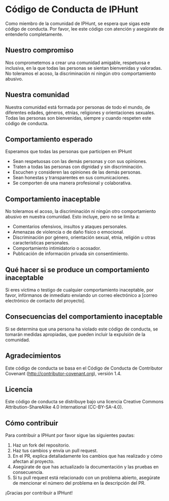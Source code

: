 Código de Conducta de IPHunt
=============================================

Como miembro de la comunidad de IPHunt, se espera que sigas este código de conducta. Por favor, lee este código con atención y asegúrate de entenderlo completamente.

## Nuestro compromiso

Nos comprometemos a crear una comunidad amigable, respetuosa e inclusiva, en la que todas las personas se sientan bienvenidas y valoradas. No toleramos el acoso, la discriminación ni ningún otro comportamiento abusivo.

## Nuestra comunidad

Nuestra comunidad está formada por personas de todo el mundo, de diferentes edades, géneros, etnias, religiones y orientaciones sexuales. Todas las personas son bienvenidas, siempre y cuando respeten este código de conducta.

## Comportamiento esperado

Esperamos que todas las personas que participen en IPHunt

- Sean respetuosas con las demás personas y con sus opiniones.
- Traten a todas las personas con dignidad y sin discriminación.
- Escuchen y consideren las opiniones de las demás personas.
- Sean honestas y transparentes en sus comunicaciones.
- Se comporten de una manera profesional y colaborativa.

## Comportamiento inaceptable

No toleramos el acoso, la discriminación ni ningún otro comportamiento abusivo en nuestra comunidad. Esto incluye, pero no se limita a:

- Comentarios ofensivos, insultos y ataques personales.
- Amenazas de violencia o de daño físico o emocional.
- Discriminación por género, orientación sexual, etnia, religión u otras características personales.
- Comportamiento intimidatorio o acosador.
- Publicación de información privada sin consentimiento.

## Qué hacer si se produce un comportamiento inaceptable

Si eres víctima o testigo de cualquier comportamiento inaceptable, por favor, infórmanos de inmediato enviando un correo electrónico a [correo electrónico de contacto del proyecto].

## Consecuencias del comportamiento inaceptable

Si se determina que una persona ha violado este código de conducta, se tomarán medidas apropiadas, que pueden incluir la expulsión de la comunidad.

## Agradecimientos

Este código de conducta se basa en el Código de Conducta de Contributor Covenant (http://contributor-covenant.org), versión 1.4.

## Licencia

Este código de conducta se distribuye bajo una licencia Creative Commons Attribution-ShareAlike 4.0 International (CC-BY-SA-4.0).

## Cómo contribuir

Para contribuir a IPHunt por favor sigue las siguientes pautas:

1. Haz un fork del repositorio.
2. Haz tus cambios y envía un pull request.
3. En el PR, explica detalladamente los cambios que has realizado y cómo afectan al proyecto.
4. Asegúrate de que has actualizado la documentación y las pruebas en consecuencia.
5. Si tu pull request está relacionado con un problema abierto, asegúrate de mencionar el número del problema en la descripción del PR.

¡Gracias por contribuir a IPHunt!